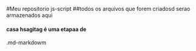 #Meu repositorio js-script
##todos os arquivos que forem criadosd serao armazenados aqui
#### casa hsagitag  é uma etapaa de 

.md-markdowm
